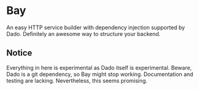 Bay
===

An easy HTTP service builder with dependency injection supported by Dado. 
Definitely an awesome way to structure your backend.

Notice
------

Everything in here is experimental as Dado itself is experimental. Beware, Dado is a git dependency, so Bay might stop
working.
Documentation and testing are lacking. Nevertheless, this seems promising.